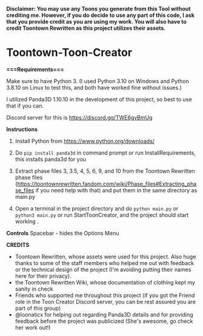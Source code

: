 
**Disclaimer: You may use any Toons you generate from this Tool without crediting me. However, if you do decide to use any part of this code, I ask that you provide credit as you are using my work. You will also have to credit Toontown Rewritten as this project utilizes their assets.**


# Toontown-Toon-Creator

**===Requirements===**

Make sure to have Python 3. (I used Python 3.10 on Windows and Python 3.8.10 on Linux to test this, and both have worked fine without issues.)

I utilized Panda3D 1.10.10 in the development of this project, so best to use that if you can.

Discord server for this is https://discord.gg/TWE6gvBmUg

**Instructions**

1. Install Python from https://www.python.org/downloads/ 

2. Do `pip install panda3d` in command prompt or run InstallRequirements, this installs panda3d for you 

3. Extract phase files 3, 3.5, 4, 5, 6, 9, and 10 from the Toontown Rewritten phase files (https://toontownrewritten.fandom.com/wiki/Phase_files#Extracting_phase_files if you need help with that) and put them in the same directory as main.py
4. Open a terminal in the project directory and do `python main.py` or `python3 main.py` or run StartToonCreator, and the project should start working .

**Controls**
Spacebar - hides the Options Menu

**CREDITS**
- Toontown Rewritten, whose assets were used for this project. Also huge thanks to some of the staff members who helped me out with feedback or the technical design of the project (I'm avoiding putting their names here for their privacy). 
- the Toontown Rewritten Wiki, whose documentation of clothing kept my sanity in check 
- Friends who supported me throughout this project (if you got the Friend role in the Toon Creator Discord server, you can be rest assured you are part of this group)
- @loonaticx for helping out regarding Panda3D details and for providing feedback before the project was publicized (She's awesome, go check her work out!)
